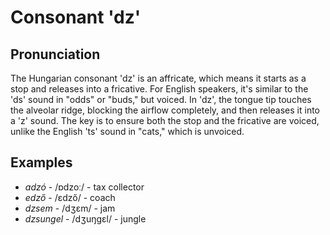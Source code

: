 # Consonant 'dz'

## Pronunciation
The Hungarian consonant 'dz' is an affricate, which means it starts as a stop and releases into a fricative. For English speakers, it's similar to the 'ds' sound in "odds" or "buds," but voiced. In 'dz', the tongue tip touches the alveolar ridge, blocking the airflow completely, and then releases it into a 'z' sound. The key is to ensure both the stop and the fricative are voiced, unlike the English 'ts' sound in "cats," which is unvoiced.

## Examples
- *adzó* - /ɒdzoː/ - tax collector
- *edző* - /ɛdző/ - coach
- *dzsem* - /dʒɛm/ - jam
- *dzsungel* - /dʒuŋɡɛl/ - jungle